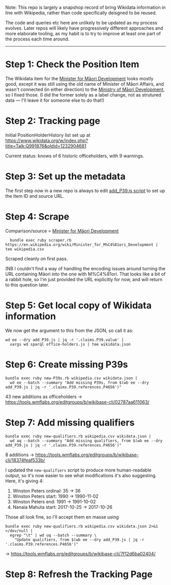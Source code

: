 Note: This repo is largely a snapshop record of bring Wikidata
information in line with Wikipedia, rather than code specifically
deisgned to be reused.

The code and queries etc here are unlikely to be updated as my process
evolves. Later repos will likely have progressively different approaches
and more elaborate tooling, as my habit is to try to improve at least
one part of the process each time around.

---------

Step 1: Check the Position Item
===============================

The Wikidata item for the 
[Minister for Māori Development](https://www.wikidata.org/wiki/Q991876)
looks mostly good, except it was still using the old name of Minister of
Māori Affairs, and wasn't connected (in either direction) to the
[Ministry of Māori Development](https://www.wikidata.org/wiki/Q1768409),
so I fixed those.  (I did the former solely as a label change, not as
strutured data — I'll leave it for someone else to do that!)

Step 2: Tracking page
=====================

Initial PositionHolderHistory list set up at https://www.wikidata.org/w/index.php?title=Talk:Q991876&oldid=1232904681

Current status: knows of 6 historic officeholders, with 9 warnings.

Step 3: Set up the metadata
===========================

The first step now in a new repo is always to edit [add_P39.js script](add_P39.js)
to set up the Item ID and source URL.

Step 4: Scrape
==============

Comparison/source = [Minister for Māori Development](https://en.wikipedia.org/wiki/Minister_for_M%C4%81ori_Development)

      bundle exec ruby scraper.rb https://en.wikipedia.org/wiki/Minister_for_M%C4%81ori_Development | tee wikipedia.csv

Scraped cleanly on first pass.

(NB I couldn't find a way of handling the encoding issues around turning
the URL containing Māori into the one with M%C4%81ori. That looks like a
bit of a rabbit hole, so I'm just provided the URL explicitly for now,
and will return to this question later.

Step 5: Get local copy of Wikidata information
==============================================

We now get the argument to this from the JSON, so call it as:

    wd ee --dry add_P39.js | jq -r '.claims.P39.value' |
      xargs wd sparql office-holders.js | tee wikidata.json


Step 6: Create missing P39s
===========================

    bundle exec ruby new-P39s.rb wikipedia.csv wikidata.json |
      wd ee --batch --summary "Add missing P39s, from $(wb ee --dry add_P39.js | jq -r '.claims.P39.references.P4656')"

43 new additions as officeholders -> https://tools.wmflabs.org/editgroups/b/wikibase-cli/02787aa611063/

Step 7: Add missing qualifiers
==============================

    bundle exec ruby new-qualifiers.rb wikipedia.csv wikidata.json |
      wd aq --batch --summary "Add missing qualifiers, from $(wb ee --dry add_P39.js | jq -r '.claims.P39.references.P4656')"

8 additions -> https://tools.wmflabs.org/editgroups/b/wikibase-cli/18374feaf533b/

I updated the `new-qualifiers` script to produce more human-readable
output, so it's now easier to see what modifications it's also
suggesting. Here, it's giving 4:

1. Winston Peters ordinal: 35 -> 36
2. Winston Peters start: 1990 -> 1990-11-02
3. Winston Peters end: 1991 → 1991-10-02
4. Nanaia Mahuta start: 2017-10-25 → 2017-10-26

Those all look fine, so I'll accept them en masse using

    bundle exec ruby new-qualifiers.rb wikipedia.csv wikidata.json 2>&1 >/dev/null |
      egrep "\t" | wd uq --batch --summary \
        "Update qualifiers, from $(wb ee --dry add_P39.js | jq -r '.claims.P39.references.P4656')"

-> https://tools.wmflabs.org/editgroups/b/wikibase-cli/7f12d6ba02404/

Step 8: Refresh the Tracking Page
=================================


